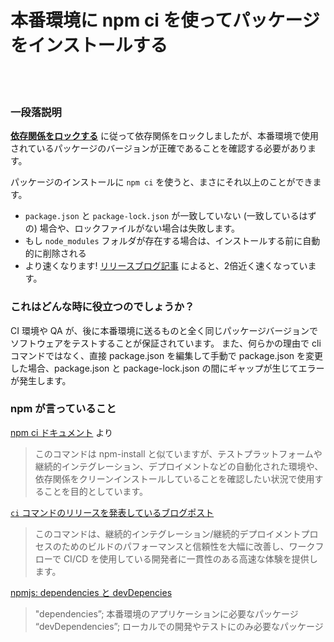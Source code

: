 # 本番環境に npm ci を使ってパッケージをインストールする

<br/><br/>

### 一段落説明

[**依存関係をロックする**](/sections/production/lockdependencies.japanese.md) に従って依存関係をロックしましたが、本番環境で使用されているパッケージのバージョンが正確であることを確認する必要があります。

パッケージのインストールに `npm ci` を使うと、まさにそれ以上のことができます。
* `package.json` と `package-lock.json` が一致していない (一致しているはずの) 場合や、ロックファイルがない場合は失敗します。
* もし `node_modules` フォルダが存在する場合は、インストールする前に自動的に削除される
* より速くなります!  [リリースブログ記事](https://blog.npmjs.org/post/171556855892/introducing-npm-ci-for-faster-more-reliable) によると、2倍近く速くなっています。

### これはどんな時に役立つのでしょうか？
CI 環境や QA が、後に本番環境に送るものと全く同じパッケージバージョンでソフトウェアをテストすることが保証されています。
また、何らかの理由で cli コマンドではなく、直接 package.json を編集して手動で package.json を変更した場合、package.json と package-lock.json の間にギャップが生じてエラーが発生します。

### npm が言っていること

[npm ci ドキュメント](https://docs.npmjs.com/cli/ci.html) より
> このコマンドは npm-install と似ていますが、テストプラットフォームや継続的インテグレーション、デプロイメントなどの自動化された環境や、依存関係をクリーンインストールしていることを確認したい状況で使用することを目的としています。

[ `ci` コマンドのリリースを発表しているブログポスト](https://blog.npmjs.org/post/171556855892/introducing-npm-ci-for-faster-more-reliable)
>  このコマンドは、継続的インテグレーション/継続的デプロイメントプロセスのためのビルドのパフォーマンスと信頼性を大幅に改善し、ワークフローで CI/CD を使用している開発者に一貫性のある高速な体験を提供します。

[npmjs: dependencies と devDepencies](https://docs.npmjs.com/specifying-dependencies-and-devdependencies-in-a-package-json-file)
>    "dependencies”; 本番環境のアプリケーションに必要なパッケージ
>    “devDependencies”; ローカルでの開発やテストにのみ必要なパッケージ

<br/><br/>
